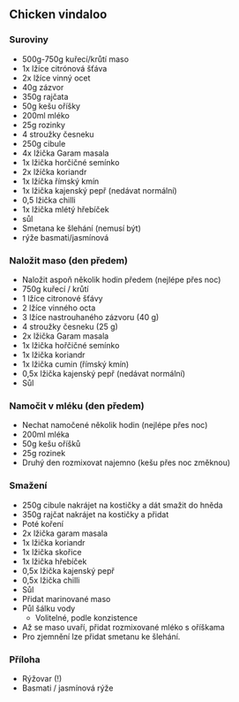 ## Chicken vindaloo

### Suroviny
- 500g-750g kuřecí/krůtí maso
- 1x lžíce citrónová šťáva
- 2x lžíce vinný ocet
- 40g zázvor
- 350g rajčata
- 50g kešu oříšky
- 200ml mléko
- 25g rozinky
- 4 stroužky česneku
- 250g cibule
- 4x lžička Garam masala
- 1x lžička horčičné semínko
- 2x lžíčka koriandr
- 1x lžíčka římský kmín
- 1x lžička kajenský pepř (nedávat normální)
- 0,5 lžička chilli
- 1x lžička mlétý hřebíček
- sůl
- Smetana ke šlehání (nemusí být)
- rýže basmati/jasmínová

### Naložit maso (den předem)
- Naložit aspoň několik hodin předem (nejlépe přes noc)
- 750g kuřecí / krůtí
- 1 lžíce citronové šťávy
- 2 lžíce vinného octa
- 3 lžíce nastrouhaného zázvoru (40 g)
- 4 stroužky česneku (25 g)
- 2x lžička Garam masala
- 1x lžička hořčičné semínko
- 1x lžička koriandr
- 1x lžička cumin (římský kmín)
- 0,5x lžička kajenský pepř (nedávat normální)
- Sůl

### Namočit v mléku (den předem)
- Nechat namočené několik hodin (nejlépe přes noc)
- 200ml mléka
- 50g kešu oříšků
- 25g rozinek
- Druhý den rozmixovat najemno (kešu přes noc změknou)

### Smažení
- 250g cibule nakrájet na kostičky a dát smažit do hněda
- 350g rajčat nakrájet na kostičky a přidat
- Poté koření
- 2x lžička garam masala
- 1x lžička koriandr
- 1x lžička skořice
- 1x lžička hřebíček
- 0,5x lžička kajenský pepř
- 0,5x lžička chilli
- Sůl
- Přidat marinované maso
- Půl šálku vody
    - Volitelné, podle konzistence
- Až se maso uvaří, přidat rozmixované mléko s oříškama
- Pro zjemnění lze přidat smetanu ke šlehání.

### Příloha
- Rýžovar (!)
- Basmati / jasmínová rýže

